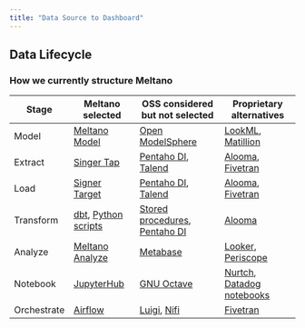 ```yaml
---
title: "Data Source to Dashboard"
---
```


## Data Lifecycle

### How we currently structure Meltano

| Stage       | Meltano selected                                                              | OSS considered but not selected                                                                        | Proprietary alternatives                                                                                                                                       |
| ----------- | ----------------------------------------------------------------------------- | ------------------------------------------------------------------------------------------------------ | -------------------------------------------------------------------------------------------------------------------------------------------------------------- |
| Model       | [Meltano Model](https://gitlab.com/meltano/meltano#meltano-model)                                               | [Open ModelSphere](http://www.modelsphere.com/org/)                                                    | [LookML](https://looker.com/platform/data-modeling), [Matillion](http://www.stephenlevin.co/data-modeling-layer-startup-analytics-dbt-vs-matillion-vs-lookml/) |
| Extract     | [Singer Tap](https://gitlab.com/meltano/meltano#tap)                                                            | [Pentaho DI](http://www.pentaho.com/product/data-integration), [Talend](https://www.talend.com/)       | [Alooma](https://www.alooma.com/), [Fivetran](https://fivetran.com/)                                                                                           |
| Load        | [Signer Target](https://gitlab.com/meltano/meltano#target)                                                      | [Pentaho DI](http://www.pentaho.com/product/data-integration), [Talend](https://www.talend.com/)       | [Alooma](https://www.alooma.com/), [Fivetran](https://fivetran.com/)                                                                                           |
| Transform   | [dbt](https://www.getdbt.com/), [Python scripts](https://gitlab.com/meltano/meltano#python-scripts)             | [Stored procedures](https://gitlab.com/meltano/meltano#stored-procedures), [Pentaho DI](http://www.pentaho.com/product/data-integration) | [Alooma](https://www.alooma.com/)                                                                                                                              |
| Analyze     | [Meltano Analyze](https://gitlab.com/meltano/meltano/tree/master/src/analyze) | [Metabase](https://www.metabase.com/)                                                                  | [Looker](https://looker.com/), [Periscope](https://www.periscopedata.com/)                                                                                     |
| Notebook    | [JupyterHub](https://github.com/jupyterhub/jupyterhub)                        | [GNU Octave](https://www.gnu.org/software/octave/)                                                     | [Nurtch](https://www.nurtch.com/), [Datadog notebooks](https://www.datadoghq.com/blog/data-driven-notebooks/)                                                  |
| Orchestrate | [Airflow](https://airflow.apache.org/)                                        | [Luigi](https://github.com/spotify/luigi), [Nifi](https://nifi.apache.org/)                            | [Fivetran](https://fivetran.com/)                                                                                                                              |
